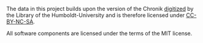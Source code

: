 The data in this project builds upon the version of the Chronik [digitized](http://www.digi-hub.de/viewer/resolver?urn=urn:nbn:de:kobv:11-d-6653534) by the Library of the Humboldt-University and is therefore licensed under [CC-BY-NC-SA](https://creativecommons.org/licenses/by-nc-sa/4.0/).

All software components are licensed under the terms of the MIT license.
